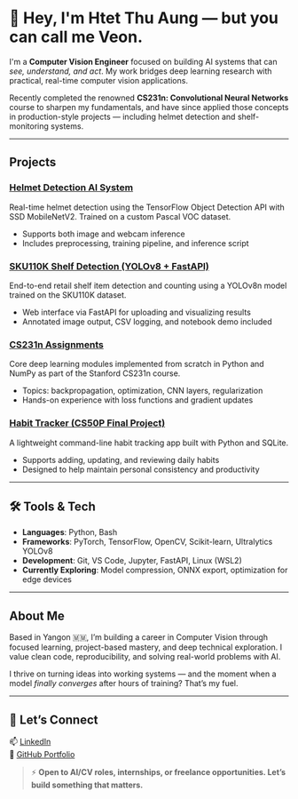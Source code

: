 # 👋 Hey, I'm Htet Thu Aung — but you can call me Veon.

I'm a **Computer Vision Engineer** focused on building AI systems that can *see, understand, and act*. My work bridges deep learning research with practical, real-time computer vision applications.

Recently completed the renowned **CS231n: Convolutional Neural Networks** course to sharpen my fundamentals, and have since applied those concepts in production-style projects — including helmet detection and shelf-monitoring systems.

---

##  Projects

###  [Helmet Detection AI System](https://github.com/Htet-ThuAung/HelmetDetectionProject)
Real-time helmet detection using the TensorFlow Object Detection API with SSD MobileNetV2. Trained on a custom Pascal VOC dataset.  
- Supports both image and webcam inference  
- Includes preprocessing, training pipeline, and inference script

###  [SKU110K Shelf Detection (YOLOv8 + FastAPI)](https://github.com/Htet-ThuAung/sku110k-yolov8-shelf-detector)
End-to-end retail shelf item detection and counting using a YOLOv8n model trained on the SKU110K dataset.  
- Web interface via FastAPI for uploading and visualizing results  
- Annotated image output, CSV logging, and notebook demo included

###  [CS231n Assignments](https://github.com/Htet-ThuAung/cs231n-assignments)
Core deep learning modules implemented from scratch in Python and NumPy as part of the Stanford CS231n course.  
- Topics: backpropagation, optimization, CNN layers, regularization  
- Hands-on experience with loss functions and gradient updates

###  [Habit Tracker (CS50P Final Project)](https://github.com/Htet-ThuAung/HabitTracker)
A lightweight command-line habit tracking app built with Python and SQLite.  
- Supports adding, updating, and reviewing daily habits  
- Designed to help maintain personal consistency and productivity

---

## 🛠 Tools & Tech

- **Languages**: Python, Bash  
- **Frameworks**: PyTorch, TensorFlow, OpenCV, Scikit-learn, Ultralytics YOLOv8  
- **Development**: Git, VS Code, Jupyter, FastAPI, Linux (WSL2)  
- **Currently Exploring**: Model compression, ONNX export, optimization for edge devices

---

## About Me

Based in Yangon 🇲🇲, I’m building a career in Computer Vision through focused learning, project-based mastery, and deep technical exploration. I value clean code, reproducibility, and solving real-world problems with AI.

I thrive on turning ideas into working systems — and the moment when a model *finally converges* after hours of training? That’s my fuel.

---

## 🤝 Let’s Connect

📫 [LinkedIn](https://www.linkedin.com/in/htetthuaung/)  
📂 [GitHub Portfolio](https://github.com/Htet-ThuAung)

> ⚡ **Open to AI/CV roles, internships, or freelance opportunities. Let’s build something that matters.**
